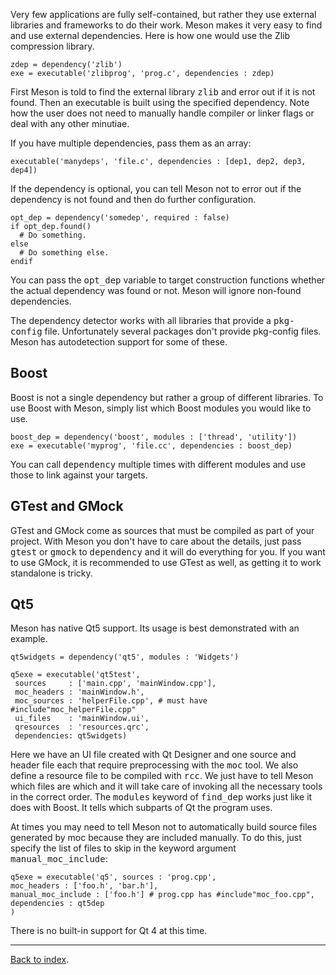Very few applications are fully self-contained, but rather they use external libraries and frameworks to do their work. Meson makes it very easy to find and use external dependencies. Here is how one would use the Zlib compression library.

    zdep = dependency('zlib')
    exe = executable('zlibprog', 'prog.c', dependencies : zdep)

First Meson is told to find the external library <tt>zlib</tt> and error out if it is not found. Then an executable is built using the specified dependency. Note how the user does not need to manually handle compiler or linker flags or deal with any other minutiae.

If you have multiple dependencies, pass them as an array:

    executable('manydeps', 'file.c', dependencies : [dep1, dep2, dep3, dep4])

If the dependency is optional, you can tell Meson not to error out if the dependency is not found and then do further configuration.

    opt_dep = dependency('somedep', required : false)
    if opt_dep.found()
      # Do something.
    else
      # Do something else.
    endif

You can pass the <tt>opt_dep</tt> variable to target construction functions whether the actual dependency was found or not. Meson will ignore non-found dependencies.

The dependency detector works with all libraries that provide a <tt>pkg-config</tt> file. Unfortunately several packages don't provide pkg-config files. Meson has autodetection support for some of these.

## Boost ##

Boost is not a single dependency but rather a group of different libraries. To use Boost with Meson, simply list which Boost modules you would like to use.

    boost_dep = dependency('boost', modules : ['thread', 'utility'])
    exe = executable('myprog', 'file.cc', dependencies : boost_dep)

You can call <tt>dependency</tt> multiple times with different modules and use those to link against your targets.

## GTest and GMock ##

GTest and GMock come as sources that must be compiled as part of your project. With Meson you don't have to care about the details, just pass <tt>gtest</tt> or <tt>gmock</tt> to <tt>dependency</tt> and it will do everything for you. If you want to use GMock, it is recommended to use GTest as well, as getting it to work standalone is tricky.

## Qt5 ##

Meson has native Qt5 support. Its usage is best demonstrated with an example.

    qt5widgets = dependency('qt5', modules : 'Widgets')
    
    q5exe = executable('qt5test',
     sources     : ['main.cpp', 'mainWindow.cpp'],
     moc_headers : 'mainWindow.h',
     moc_sources : 'helperFile.cpp', # must have #include"moc_helperFile.cpp"
     ui_files    : 'mainWindow.ui',
     qresources  : 'resources.qrc',
     dependencies: qt5widgets)

Here we have an UI file created with Qt Designer and one source and header file each that require preprocessing with the <tt>moc</tt> tool. We also define a resource file to be compiled with <tt>rcc</tt>. We just have to tell Meson which files are which and it will take care of invoking all the necessary tools in the correct order. The <tt>modules</tt> keyword of <tt>find_dep</tt> works just like it does with Boost. It tells which subparts of Qt the program uses.

At times you may need to tell Meson not to automatically build source files generated by moc because they are included manually. To do this, just specify the list of files to skip in the keyword argument <tt>manual_moc_include</tt>:

    q5exe = executable('q5', sources : 'prog.cpp',
    moc_headers : ['foo.h', 'bar.h'],
    manual_moc_include : ['foo.h'] # prog.cpp has #include"moc_foo.cpp",
    dependencies : qt5dep
    )

There is no built-in support for Qt 4 at this time.

---

[Back to index](Manual).